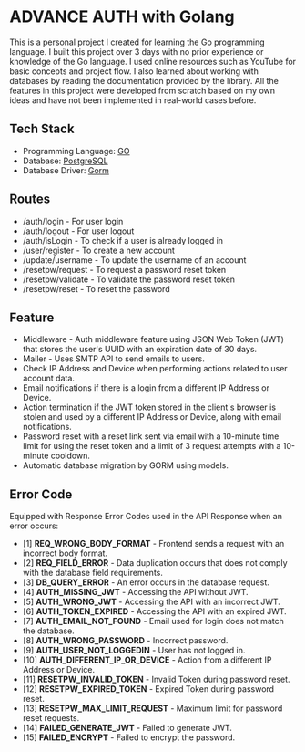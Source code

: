 # ADVANCE AUTH with Golang
This is a personal project I created for learning the Go programming language. I built this project over 3 days with no prior experience or knowledge of the Go language. I used online resources such as YouTube for basic concepts and project flow. I also learned about working with databases by reading the documentation provided by the library. All the features in this project were developed from scratch based on my own ideas and have not been implemented in real-world cases before.

## Tech Stack
- Programming Language: [GO](https://go.dev/)
- Database: [PostgreSQL](https://www.postgresql.org/)
- Database Driver: [Gorm](https://gorm.io/)

## Routes
- /auth/login - For user login
- /auth/logout - For user logout
- /auth/isLogin - To check if a user is already logged in
- /user/register - To create a new account
- /update/username - To update the username of an account
- /resetpw/request - To request a password reset token
- /resetpw/validate - To validate the password reset token
- /resetpw/reset - To reset the password

## Feature
- Middleware - Auth middleware feature using JSON Web Token (JWT) that stores the user's UUID with an expiration date of 30 days.
- Mailer - Uses SMTP API to send emails to users.
- Check IP Address and Device when performing actions related to user account data.
- Email notifications if there is a login from a different IP Address or Device.
- Action termination if the JWT token stored in the client's browser is stolen and used by a different IP Address or Device, along with email notifications.
- Password reset with a reset link sent via email with a 10-minute time limit for using the reset token and a limit of 3 request attempts with a 10-minute cooldown.
- Automatic database migration by GORM using models.

## Error Code
Equipped with Response Error Codes used in the API Response when an error occurs:
- [1] <b>REQ_WRONG_BODY_FORMAT</b> - Frontend sends a request with an incorrect body format.
- [2] <b>REQ_FIELD_ERROR</b> - Data duplication occurs that does not comply with the database field requirements.
- [3] <b>DB_QUERY_ERROR</b> - An error occurs in the database request.
- [4] <b>AUTH_MISSING_JWT</b> - Accessing the API without JWT.
- [5] <b>AUTH_WRONG_JWT</b> - Accessing the API with an incorrect JWT.
- [6] <b>AUTH_TOKEN_EXPIRED</b> - Accessing the API with an expired JWT.
- [7] <b>AUTH_EMAIL_NOT_FOUND</b> - Email used for login does not match the database.
- [8] <b>AUTH_WRONG_PASSWORD</b> - Incorrect password.
- [9] <b>AUTH_USER_NOT_LOGGEDIN</b> - User has not logged in.
- [10] <b>AUTH_DIFFERENT_IP_OR_DEVICE</b> - Action from a different IP Address or Device.
- [11] <b>RESETPW_INVALID_TOKEN</b> - Invalid Token during password reset.
- [12] <b>RESETPW_EXPIRED_TOKEN</b> - Expired Token during password reset.
- [13] <b>RESETPW_MAX_LIMIT_REQUEST</b> - Maximum limit for password reset requests.
- [14] <b>FAILED_GENERATE_JWT</b> - Failed to generate JWT.
- [15] <b>FAILED_ENCRYPT</b> - Failed to encrypt the password.
